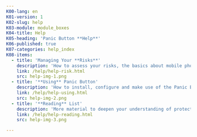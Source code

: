 ```yaml
---
K00-lang: en
K01-version: 1
K02-slug: help
K03-module: module_boxes
K04-title: Help
K05-heading: 'Panic Button **Help**'
K06-published: true
K07-categories: help_index
K08-items:
  - title: 'Managing Your **Risks**'
    description: 'How to assess your risks, the basics about mobile phone security and other risks.'
    link: /help/help-risk.html
    src: help-img-1.png
  - title: '**Using** Panic Button'
    description: 'How to install, configure and make use of the Panic Button application.'
    link: /help/help-using.html
    src: help-img-2.png
  - title: '**Reading** List'
    description: 'More material to deepen your understanding of protection and security for human rights defenders.'
    link: /help/help-reading.html
    src: help-img-3.png

---
```


